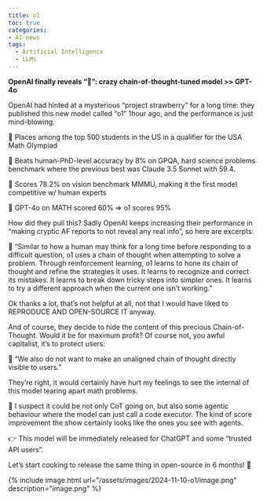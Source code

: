 ```yaml
---
title: o1
toc: true
categories: 
- AI news
tags:
  - Artificial Intelligence
  - LLMs
---
```



**OpenAI finally reveals “🍓”: crazy chain-of-thought-tuned model >> GPT-4o**

OpenAI had hinted at a mysterious “project strawberry” for a long time: they published this new model called “o1” 1hour ago, and the performance is just mind-blowing.

🤯 Places among the top 500 students in the US in a qualifier for the USA Math Olympiad 

🤯 Beats human-PhD-level accuracy by 8% on GPQA, hard science problems benchmark where the previous best was Claude 3.5 Sonnet with 59.4.

🤯 Scores 78.2% on vision benchmark MMMU, making it the first model competitive w/ human experts

🤯 GPT-4o on MATH scored 60% ⇒ o1 scores 95%

How did they pull this? Sadly OpenAI keeps increasing their performance in “making cryptic AF reports to not reveal any real info”, so here are excerpts:

💬 “Similar to how a human may think for a long time before responding to a difficult question, o1 uses a chain of thought when attempting to solve a problem. Through reinforcement learning, o1 learns to hone its chain of thought and refine the strategies it uses. It learns to recognize and correct its mistakes. It learns to break down tricky steps into simpler ones. It learns to try a different approach when the current one isn’t working.”

Ok thanks a lot, that’s not helpful at all, not that I would have liked to REPRODUCE AND OPEN-SOURCE IT anyway.

And of course, they decide to hide the content of this precious Chain-of-Thought. Would it be for maximum profit? Of course not, you awful capitalist, it’s to protect users:

💬 “We also do not want to make an unaligned chain of thought directly visible to users.”

They’re right, it would certainly have hurt my feelings to see the internal of this model tearing apart math problems.

🤔 I suspect it could be not only CoT going on, but also some agentic behaviour where the model can just call a code executor. The kind of score improvement the show certainly looks like the ones you see with agents.

👉 This model will be immediately released for ChatGPT and some “trusted API users”.

Let’s start cooking to release the same thing in open-source in 6 months! 🚀

{% include image.html url="/assets/images/2024-11-10-o1/image.png" description="image.png" %}